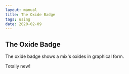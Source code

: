 ```yaml
---
layout: manual
title: The Oxide Badge
tags: using
date: 2020-02-09
---
```

## The Oxide Badge

The oxide badge shows a mix's oxides in graphical form.

Totally new!